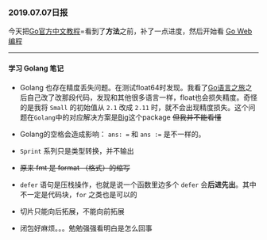 ### 2019.07.07日报

今天把[Go官方中文教程][3]=看到了**方法**之前，补了一点进度，然后开始看 [Go Web编程][4]

----------


#### 学习 **Golang** 笔记
* Golang 也存在精度丢失问题。在测试float64时发现。我看了[Go语言之旅][1]之后自己改了改那段代码，发现和其他很多语言一样，float也会损失精度。奇怪的是我将 `Small` 的初始值从 `2.1` 改成 `2.11` 时，就不会出现精度损失。这个问题在`Golang`中的对应解决方案是[Big][2]这个package ~~但我并不能看懂~~
* Golang的空格会造成影响： `ans: =` 和 `ans :=` 是不一样的。
* `Sprint` 系列只是类型转换，并不输出
* ~~原来 fmt 是 format （格式）的缩写~~
* `defer` 语句是压栈操作，也就是说一个函数里边多个 `defer` 会**后进先出**。其中不一定是代码块，`for` 之类也是可以的
* 切片只能向后拓展，不能向前拓展
* 闭包好麻烦。。。勉勉强强看明白是怎么回事


  [1]: https://tour.go-zh.org/basics/16.
  [2]: https://golang.org/pkg/math/big/
  [3]: https://tour.go-zh.org/methods/1
  [4]: https://wizardforcel.gitbooks.io/build-web-application-with-golang/content/01.1.html